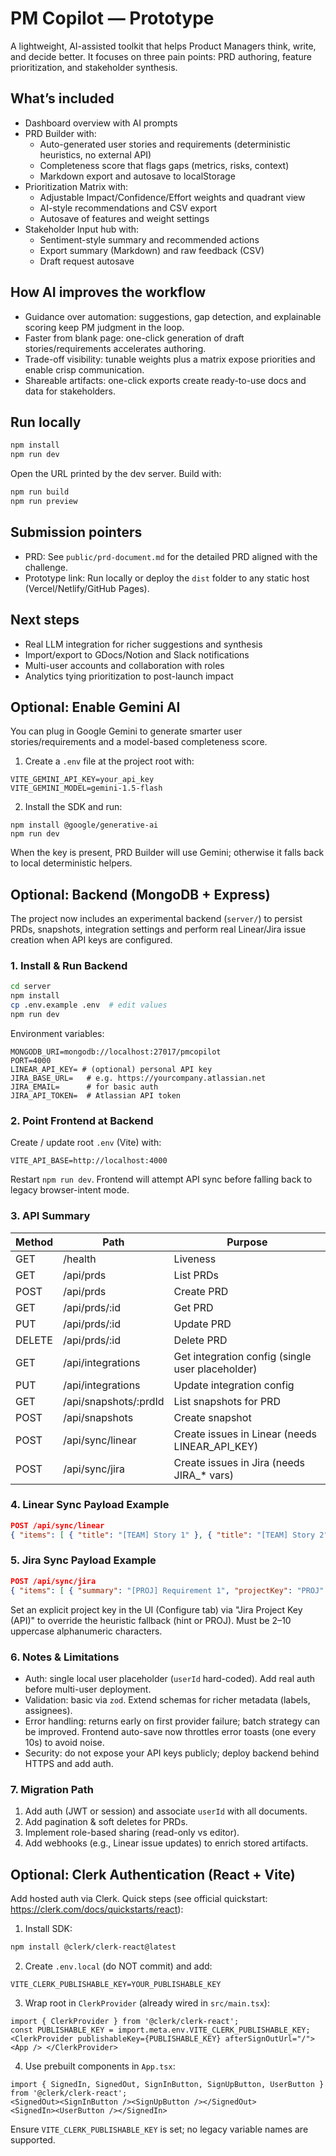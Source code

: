 # PM Copilot — Prototype

A lightweight, AI-assisted toolkit that helps Product Managers think, write, and decide better. It focuses on three pain points: PRD authoring, feature prioritization, and stakeholder synthesis.

## What’s included

- Dashboard overview with AI prompts
- PRD Builder with:
  - Auto-generated user stories and requirements (deterministic heuristics, no external API)
  - Completeness score that flags gaps (metrics, risks, context)
  - Markdown export and autosave to localStorage
- Prioritization Matrix with:
  - Adjustable Impact/Confidence/Effort weights and quadrant view
  - AI-style recommendations and CSV export
  - Autosave of features and weight settings
- Stakeholder Input hub with:
  - Sentiment-style summary and recommended actions
  - Export summary (Markdown) and raw feedback (CSV)
  - Draft request autosave

## How AI improves the workflow

- Guidance over automation: suggestions, gap detection, and explainable scoring keep PM judgment in the loop.
- Faster from blank page: one-click generation of draft stories/requirements accelerates authoring.
- Trade-off visibility: tunable weights plus a matrix expose priorities and enable crisp communication.
- Shareable artifacts: one-click exports create ready-to-use docs and data for stakeholders.

## Run locally

```bash
npm install
npm run dev
```

Open the URL printed by the dev server. Build with:

```bash
npm run build
npm run preview
```

## Submission pointers

- PRD: See `public/prd-document.md` for the detailed PRD aligned with the challenge.
- Prototype link: Run locally or deploy the `dist` folder to any static host (Vercel/Netlify/GitHub Pages).

## Next steps

- Real LLM integration for richer suggestions and synthesis
- Import/export to GDocs/Notion and Slack notifications
- Multi-user accounts and collaboration with roles
- Analytics tying prioritization to post-launch impact

## Optional: Enable Gemini AI

You can plug in Google Gemini to generate smarter user stories/requirements and a model-based completeness score.

1) Create a `.env` file at the project root with:

```
VITE_GEMINI_API_KEY=your_api_key
VITE_GEMINI_MODEL=gemini-1.5-flash
```

2) Install the SDK and run:

```
npm install @google/generative-ai
npm run dev
```

When the key is present, PRD Builder will use Gemini; otherwise it falls back to local deterministic helpers.

## Optional: Backend (MongoDB + Express)

The project now includes an experimental backend (`server/`) to persist PRDs, snapshots, integration settings and perform real Linear/Jira issue creation when API keys are configured.

### 1. Install & Run Backend

```bash
cd server
npm install
cp .env.example .env  # edit values
npm run dev
```

Environment variables:

```
MONGODB_URI=mongodb://localhost:27017/pmcopilot
PORT=4000
LINEAR_API_KEY= # (optional) personal API key
JIRA_BASE_URL=   # e.g. https://yourcompany.atlassian.net
JIRA_EMAIL=      # for basic auth
JIRA_API_TOKEN=  # Atlassian API token
```

### 2. Point Frontend at Backend

Create / update root `.env` (Vite) with:

```
VITE_API_BASE=http://localhost:4000
```

Restart `npm run dev`. Frontend will attempt API sync before falling back to legacy browser-intent mode.

### 3. API Summary

| Method | Path | Purpose |
|--------|------|---------|
| GET | /health | Liveness |
| GET | /api/prds | List PRDs |
| POST | /api/prds | Create PRD |
| GET | /api/prds/:id | Get PRD |
| PUT | /api/prds/:id | Update PRD |
| DELETE | /api/prds/:id | Delete PRD |
| GET | /api/integrations | Get integration config (single user placeholder) |
| PUT | /api/integrations | Update integration config |
| GET | /api/snapshots/:prdId | List snapshots for PRD |
| POST | /api/snapshots | Create snapshot |
| POST | /api/sync/linear | Create issues in Linear (needs LINEAR_API_KEY) |
| POST | /api/sync/jira | Create issues in Jira (needs JIRA_* vars) |

### 4. Linear Sync Payload Example

```json
POST /api/sync/linear
{ "items": [ { "title": "[TEAM] Story 1" }, { "title": "[TEAM] Story 2" } ] }
```

### 5. Jira Sync Payload Example

```json
POST /api/sync/jira
{ "items": [ { "summary": "[PROJ] Requirement 1", "projectKey": "PROJ" } ] }
```

Set an explicit project key in the UI (Configure tab) via "Jira Project Key (API)" to override the heuristic fallback (hint or PROJ). Must be 2–10 uppercase alphanumeric characters.

### 6. Notes & Limitations

- Auth: single local user placeholder (`userId` hard-coded). Add real auth before multi-user deployment.
- Validation: basic via `zod`. Extend schemas for richer metadata (labels, assignees).
- Error handling: returns early on first provider failure; batch strategy can be improved. Frontend auto-save now throttles error toasts (one every 10s) to avoid noise.
- Security: do not expose your API keys publicly; deploy backend behind HTTPS and add auth.

### 7. Migration Path

1. Add auth (JWT or session) and associate `userId` with all documents.
2. Add pagination & soft deletes for PRDs.
3. Implement role-based sharing (read-only vs editor).
4. Add webhooks (e.g., Linear issue updates) to enrich stored artifacts.

## Optional: Clerk Authentication (React + Vite)

Add hosted auth via Clerk. Quick steps (see official quickstart: https://clerk.com/docs/quickstarts/react):

1. Install SDK:
```bash
npm install @clerk/clerk-react@latest
```
2. Create `.env.local` (do NOT commit) and add:
```
VITE_CLERK_PUBLISHABLE_KEY=YOUR_PUBLISHABLE_KEY
```
3. Wrap root in `ClerkProvider` (already wired in `src/main.tsx`):
```tsx
import { ClerkProvider } from '@clerk/clerk-react';
const PUBLISHABLE_KEY = import.meta.env.VITE_CLERK_PUBLISHABLE_KEY;
<ClerkProvider publishableKey={PUBLISHABLE_KEY} afterSignOutUrl="/"> <App /> </ClerkProvider>
```
4. Use prebuilt components in `App.tsx`:
```tsx
import { SignedIn, SignedOut, SignInButton, SignUpButton, UserButton } from '@clerk/clerk-react';
<SignedOut><SignInButton /><SignUpButton /></SignedOut>
<SignedIn><UserButton /></SignedIn>
```
Ensure `VITE_CLERK_PUBLISHABLE_KEY` is set; no legacy variable names are supported.

